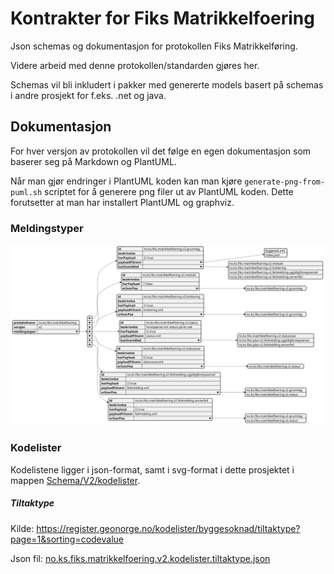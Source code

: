 # Kontrakter for Fiks Matrikkelfoering

Json schemas og dokumentasjon for protokollen Fiks Matrikkelføring.

Videre arbeid med denne protokollen/standarden gjøres her.

Schemas vil bli inkludert i pakker med genererte models basert på schemas i andre prosjekt for f.eks. .net og java.

## Dokumentasjon

For hver versjon av protokollen vil det følge en egen dokumentasjon som baserer seg på Markdown og PlantUML.

Når man gjør endringer i PlantUML koden kan man kjøre `generate-png-from-puml.sh` scriptet for å generere png filer ut av PlantUML koden. Dette forutsetter at man har installert PlantUML og graphviz.

### Meldingstyper

![meldingstyper](https://raw.githubusercontent.com/ks-no/fiks-matrikkelfoering-specification/main/Schema/V2/meldingstyper/meldingstyper.svg)

### Kodelister

Kodelistene ligger i json-format, samt i svg-format i dette prosjektet i mappen [Schema/V2/kodelister](https://github.com/ks-no/fiks-matrikkelfoering-specification/tree/main/Schema/V2/kodelister).

##### Tiltaktype 
Kilde: https://register.geonorge.no/kodelister/byggesoknad/tiltaktype?page=1&sorting=codevalue


Json fil: [no.ks.fiks.matrikkelfoering.v2.kodelister.tiltaktype.json](https://github.com/ks-no/fiks-matrikkelfoering-specification/blob/main/Schema/V2/kodelister/no.ks.fiks.matrikkelfoering.v2.kodelister.tiltaktype/no.ks.fiks.matrikkelfoering.v2.kodelister.tiltaktype.json)



